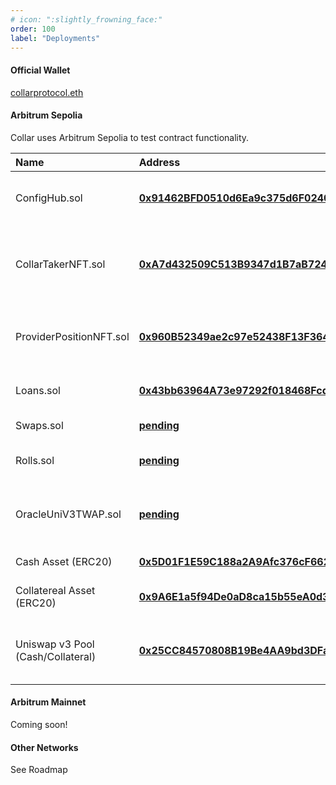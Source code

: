 ```yaml
---
# icon: ":slightly_frowning_face:"
order: 100
label: "Deployments"
---
```


#### Official Wallet

[collarprotocol.eth](https://etherscan.io/address/0x1980fB2f1e18E0CEc2219e3eda333b05fd92dA0d)

#### Arbitrum Sepolia

Collar uses Arbitrum Sepolia to test contract functionality.

| Name                              | Address                                                                                                                          | Description                                                                 |
| :-------------------------------- | :------------------------------------------------------------------------------------------------------------------------------- | :-------------------------------------------------------------------------- |
| ConfigHub.sol                     | [**0x91462BFD0510d6Ea9c375d6F02407e29f903254E**](https://sepolia.arbiscan.io/address/0x91462BFD0510d6Ea9c375d6F02407e29f903254E) | Handles address tracking of contracts for the protocol                      |
| CollarTakerNFT.sol                | [**0xA7d432509C513B9347d1B7aB72494471a1A86655**](https://sepolia.arbiscan.io/address/0xA7d432509C513B9347d1B7aB72494471a1A86655) | Calculates settlement value of Collar positions, represents user holdings   |
| ProviderPositionNFT.sol           | [**0x960B52349ae2c97e52438F13F364aa8d145B5B5C**](https://sepolia.arbiscan.io/address/0x960B52349ae2c97e52438F13F364aa8d145B5B5C) | Manages liquidity provision, represents marketmaker position.               |
| Loans.sol                         | [**0x43bb63964A73e97292f018468Fcd0203a3d3A8b7**](https://sepolia.arbiscan.io/address/0x43bb63964A73e97292f018468Fcd0203a3d3A8b7) | Entry point to protocol, handles loans                                      |
| Swaps.sol                         | [**pending**](https://sepolia.arbiscan.io/address/pending)                                                                       | Handles swaps of collateral                                                 |
| Rolls.sol                         | [**pending**](https://sepolia.arbiscan.io/address/pending)                                                                       | Handles the extension of Collar Positions                                   |
| OracleUniV3TWAP.sol               | [**pending**](https://sepolia.arbiscan.io/address/pending)                                                                       | Source of an asset's final price, which determines user/marketmaker payout. |
| Cash Asset (ERC20)                | [**0x5D01F1E59C188a2A9Afc376cF6627dd5F28DC28F**](https://sepolia.arbiscan.io/address/0x5D01F1E59C188a2A9Afc376cF6627dd5F28DC28F) | A temporary cash asset                                                      |
| Collatereal Asset (ERC20)         | [**0x9A6E1a5f94De0aD8ca15b55eA0d39bEaEc579434**](https://sepolia.arbiscan.io/address/0x9A6E1a5f94De0aD8ca15b55eA0d39bEaEc579434) | A temporary collateral asset for testing                                    |
| Uniswap v3 Pool (Cash/Collateral) | [**0x25CC84570808B19Be4AA9bd3DFaF007411939176**](https://sepolia.arbiscan.io/address/0x25CC84570808B19Be4AA9bd3DFaF007411939176) | A Uniswap V3 pool for the temporary cash and collateral assets for testing  |

#### Arbitrum Mainnet

Coming soon!

#### Other Networks

See Roadmap
